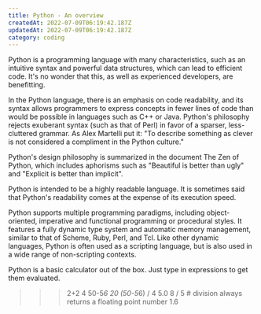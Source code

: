 ```yaml
---
title: Python - An overview
createdAt: 2022-07-09T06:19:42.187Z
updatedAt: 2022-07-09T06:19:42.187Z
category: coding
---
```


Python is a programming language with many characteristics, such as an intuitive syntax and powerful data structures, which can lead to efficient code. It's no wonder that this, as well as experienced developers, are benefitting. 

In the Python language, there is an emphasis on code readability, and its syntax allows programmers to express concepts in fewer lines of code than would be possible in languages such as C++ or Java. Python's philosophy rejects exuberant syntax (such as that of Perl) in favor of a sparser, less-cluttered grammar. As Alex Martelli put it: "To describe something as clever is not considered a compliment in the Python culture."

Python's design philosophy is summarized in the document The Zen of Python, which includes aphorisms such as "Beautiful is better than ugly" and "Explicit is better than implicit".

Python is intended to be a highly readable language. It is sometimes said that Python's readability comes at the expense of its execution speed.

Python supports multiple programming paradigms, including object-oriented, imperative and functional programming or procedural styles. It features a fully dynamic type system and automatic memory management, similar to that of Scheme, Ruby, Perl, and Tcl. Like other dynamic languages, Python is often used as a scripting language, but is also used in a wide range of non-scripting contexts.

Python is a basic calculator out of the box. Just type in expressions to get them evaluated.

>>> 2+2
4
>>> 50-5*6
20
>>> (50-5*6) / 4
5.0
>>> 8 / 5  # division always returns a floating point number
1.6
